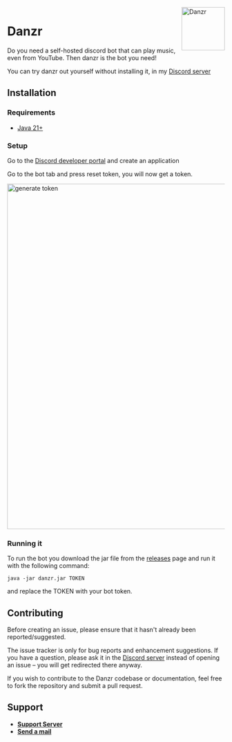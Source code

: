<img align="right" height="100" src="https://blasix.com/assets/logo/danzr.png" alt="Danzr">

# Danzr
Do you need a self-hosted discord bot that can play music, even from YouTube. Then danzr is the bot you need!

You can try danzr out yourself without installing it, in my [Discord server](https://discord.gg/73fj8ez9nC)

## Installation
### Requirements
- [Java 21+](https://www.oracle.com/java/technologies/downloads/)
### Setup
Go to the [Discord developer portal](https://discord.com/developers/applications/) and create an application

Go to the bot tab and press reset token, you will now get a token.

<img src="https://i.imgur.com/4SvGvb6.png" width="800" alt="generate token">

### Running it
To run the bot you download the jar file from the [releases](https://github.com/Blasix/Danzr_Java/releases/latest) page and run it with the following command:

`java -jar danzr.jar TOKEN`

and replace the TOKEN with your bot token.

[//]: # (### Or run it with docker)
[//]: # ()
[//]: # (IS NOT WORKING YET)

## Contributing

Before creating an issue, please ensure that it hasn't already been reported/suggested.

The issue tracker is only for bug reports and enhancement suggestions. If you have a question, please ask it in the [Discord server](https://discord.gg/73fj8ez9nC) instead of opening an issue – you will get redirected there anyway.

If you wish to contribute to the Danzr codebase or documentation, feel free to fork the repository and submit a pull request.

## Support
- **[Support Server](https://discord.gg/73fj8ez9nC)**
- **[Send a mail](https://blasix.com/contact)**
